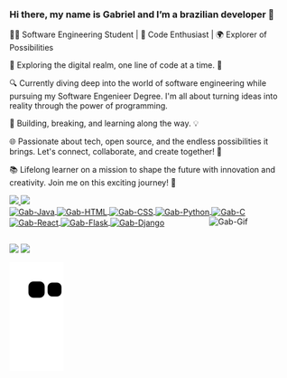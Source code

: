 ### Hi there, my name is Gabriel and I’m a brazilian developer 👋

👨‍💻 Software Engineering Student | 🌱 Code Enthusiast | 🌍 Explorer of Possibilities

🌟 Exploring the digital realm, one line of code at a time. 🚀

🔍 Currently diving deep into the world of software engineering while pursuing my Software Engenieer Degree. I'm all about turning ideas into reality through the power of programming.

🚧 Building, breaking, and learning along the way. 💡

🌐 Passionate about tech, open source, and the endless possibilities it brings. Let's connect, collaborate, and create together! 🤝

📚 Lifelong learner on a mission to shape the future with innovation and creativity. Join me on this exciting journey! 🌈


<div>
  <a href="https://github.com/MelloGabriel">
  <img height="150em" src="https://github-readme-stats.vercel.app/api?username=MelloGabriel&show_icons=true&theme=transparent&include_all_commits=true&count_private=true"/>
  <img height="150em" src="https://github-readme-stats.vercel.app/api/top-langs/?username=MelloGabriel&layout=compact&langs_count=16&theme=transparent"/>
</div>

<div>
  <img align="center" alt="Gab-Java" height="50" width="50" src="https://cdn.jsdelivr.net/gh/devicons/devicon/icons/javascript/javascript-original.svg">
  <img align="center" alt="Gab-HTML" height="50" width="50" src="https://cdn.jsdelivr.net/gh/devicons/devicon/icons/html5/html5-original.svg">
  <img align="center" alt="Gab-CSS" height="50" width="50" src="https://cdn.jsdelivr.net/gh/devicons/devicon/icons/css3/css3-original.svg">
  <img align="center" alt="Gab-Python" height="50" width="50" src="https://cdn.jsdelivr.net/gh/devicons/devicon/icons/python/python-original.svg">
  <img align="center" alt="Gab-C" height="50" width="50" src="https://cdn.jsdelivr.net/gh/devicons/devicon/icons/c/c-original.svg">
  <img align="center" alt="Gab-React" height="50" width="50" src="https://cdn.jsdelivr.net/gh/devicons/devicon/icons/react/react-original.svg">
  <img align="center" alt="Gab-Flask" height="50" width="50" src="https://cdn.jsdelivr.net/gh/devicons/devicon/icons/flask/flask-original.svg">
  <img align="center" alt="Gab-Django" height="50" width="50" src="https://cdn.jsdelivr.net/gh/devicons/devicon/icons/django/django-plain.svg">
  <img align="right" alt="Gab-Gif" height="150" width="150" src="https://gifimgs.com/animations/anime/rurouni-kenshin/rurouni_kenshin_6.gif">
</div>

##
<div>
  <a href="mailto:gabriel.mello577@gmail.com"><img src="https://img.shields.io/badge/Gmail-D14836?style=for-the-badge&logo=gmail&logoColor=white" target="_blank"></a>
  <a href="https://www.linkedin.com/in/gabriel-mello-692649212/" target="_blank"><img src="https://img.shields.io/badge/LinkedIn-0077B5?style=for-the-badge&logo=linkedin&logoColor=white" target="_blank"></a>
  
  
  ![Snake animation](https://github.com/MelloGabriel/MelloGabriel/blob/output/github-contribution-grid-snake.svg)
</div>
